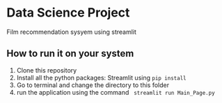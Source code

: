 #  Data Science Project
Film recommendation sysyem using streamlit

## How to run it on your system
1. Clone this repository 
2. Install all the python packages: Streamlit using ```pip install```
3. Go to terminal and change the directory to this folder
4. run the application using the command
 ``` streamlit run Main_Page.py``` 
